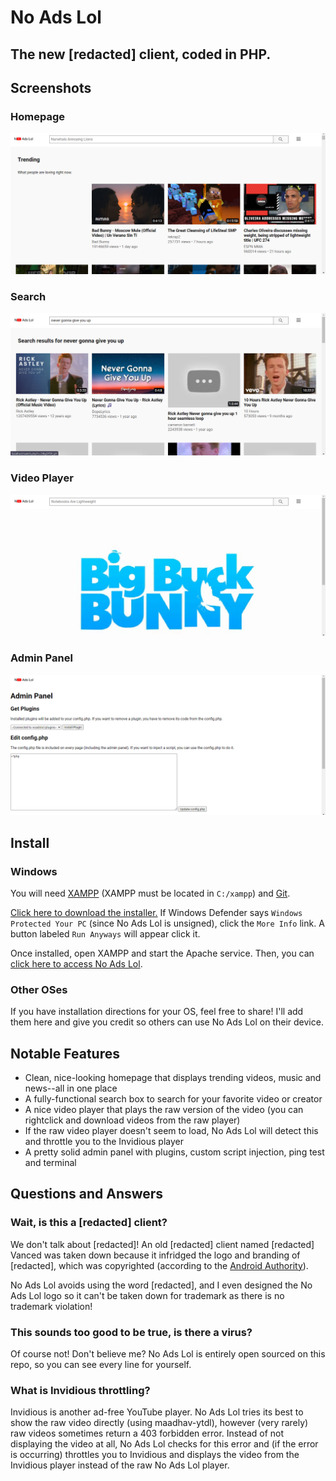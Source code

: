 # No Ads Lol
## The new [redacted] client, coded in PHP.
## Screenshots
### Homepage
![Screenshot of homepage](https://github.com/noadslol/noadslol/blob/main/screenshots/home.png?raw=true)
### Search
![Screenshot of search](https://github.com/noadslol/noadslol/blob/main/screenshots/search.png?raw=true)
### Video Player
![Screenshot of video player](https://github.com/noadslol/noadslol/blob/main/screenshots/player.png?raw=true)
### Admin Panel
![Screenshot of admin panel](https://github.com/noadslol/noadslol/blob/main/screenshots/admin.png?raw=true)
## Install
### Windows
You will need [XAMPP](https://www.apachefriends.org/xampp-files/7.4.29/xampp-windows-x64-7.4.29-0-VC15-installer.exe) (XAMPP must be located in `C:/xampp`) and [Git](https://github.com/git-for-windows/git/releases/download/v2.36.0.windows.1/Git-2.36.0-32-bit.exe).

[Click here to download the installer.](https://rawcdn.githack.com/noadslol/noadslol/b02406b562f8e3235eea94124ef7c6ae4f3155f5/windowsInstaller.bat) If Windows Defender says `Windows Protected Your PC` (since No Ads Lol is unsigned), click the `More Info` link. A button labeled `Run Anyways` will appear click it.

Once installed, open XAMPP and start the Apache service. Then, you can [click here to access No Ads Lol](http://localhost).
### Other OSes
If you have installation directions for your OS, feel free to share! I'll add them here and give you credit so others can use No Ads Lol on their device.
## Notable Features
- Clean, nice-looking homepage that displays trending videos, music and news--all in one place
- A fully-functional search box to search for your favorite video or creator
- A nice video player that plays the raw version of the video (you can rightclick and download videos from the raw player)
- If the raw video player doesn't seem to load, No Ads Lol will detect this and throttle you to the Invidious player
- A pretty solid admin panel with plugins, custom script injection, ping test and terminal
## Questions and Answers
### Wait, is this a [redacted] client?
We don't talk about [redacted]! An old [redacted] client named [redacted] Vanced was taken down because it infridged the logo and branding of [redacted], which was copyrighted (according to the [Android Authority](https://www.androidpolice.com/vanced-developers-issue-statement-addressing-wild-rumors-about-the-apps-demise/)).

No Ads Lol avoids using the word [redacted], and I even designed the No Ads Lol logo so it can't be taken down for trademark as there is no trademark violation!
### This sounds too good to be true, is there a virus?
Of course not! Don't believe me? No Ads Lol is entirely open sourced on this repo, so you can see every line for yourself.
### What is Invidious throttling?
Invidious is another ad-free YouTube player. No Ads Lol tries its best to show the raw video directly (using maadhav-ytdl), however (very rarely) raw videos sometimes return a 403 forbidden error. Instead of not displaying the video at all, No Ads Lol checks for this error and (if the error is occurring) throttles you to Invidious and displays the video from the Invidious player instead of the raw No Ads Lol player.
